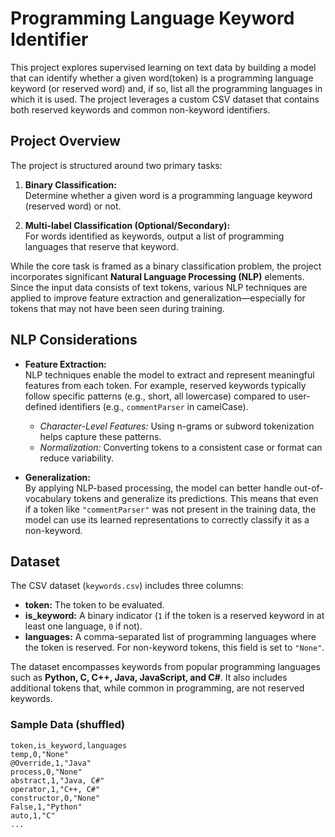 # Programming Language Keyword Identifier

This project explores supervised learning on text data by building a model that can identify whether a given word(token) is a programming language keyword (or reserved word) and, if so, list all the programming languages in which it is used. The project leverages a custom CSV dataset that contains both reserved keywords and common non-keyword identifiers.

## Project Overview

The project is structured around two primary tasks:

1. **Binary Classification:**  
   Determine whether a given word is a programming language keyword (reserved word) or not.

2. **Multi-label Classification (Optional/Secondary):**  
   For words identified as keywords, output a list of programming languages that reserve that keyword.

While the core task is framed as a binary classification problem, the project incorporates significant **Natural Language Processing (NLP)** elements. Since the input data consists of text tokens, various NLP techniques are applied to improve feature extraction and generalization—especially for tokens that may not have been seen during training.

## NLP Considerations

- **Feature Extraction:**  
  NLP techniques enable the model to extract and represent meaningful features from each token. For example, reserved keywords typically follow specific patterns (e.g., short, all lowercase) compared to user-defined identifiers (e.g., `commentParser` in camelCase).  
  - *Character-Level Features:* Using n-grams or subword tokenization helps capture these patterns.
  - *Normalization:* Converting tokens to a consistent case or format can reduce variability.

- **Generalization:**  
  By applying NLP-based processing, the model can better handle out-of-vocabulary tokens and generalize its predictions. This means that even if a token like `"commentParser"` was not present in the training data, the model can use its learned representations to correctly classify it as a non-keyword.

## Dataset

The CSV dataset (`keywords.csv`) includes three columns:
- **token:** The token to be evaluated.
- **is_keyword:** A binary indicator (`1` if the token is a reserved keyword in at least one language, `0` if not).
- **languages:** A comma-separated list of programming languages where the token is reserved. For non-keyword tokens, this field is set to `"None"`.

The dataset encompasses keywords from popular programming languages such as **Python, C, C++, Java, JavaScript, and C#**. It also includes additional tokens that, while common in programming, are not reserved keywords.

### Sample Data (shuffled)
```csv
token,is_keyword,languages
temp,0,"None"
@Override,1,"Java"
process,0,"None"
abstract,1,"Java, C#"
operator,1,"C++, C#"
constructor,0,"None"
False,1,"Python"
auto,1,"C"
...

